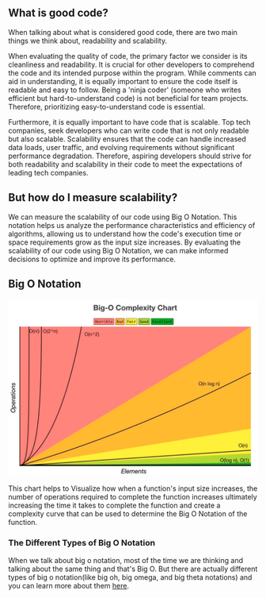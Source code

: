 ## What is good code?

When talking about what is considered good code, there are two main things we think about, readability and scalability.

When evaluating the quality of code, the primary factor we consider is its cleanliness and readability. It is crucial for other developers to comprehend the code and its intended purpose within the program. While comments can aid in understanding, it is equally important to ensure the code itself is readable and easy to follow. Being a 'ninja coder' (someone who writes efficient but hard-to-understand code) is not beneficial for team projects. Therefore, prioritizing easy-to-understand code is essential.

Furthermore, it is equally important to have code that is scalable. Top tech companies, seek developers who can write code that is not only readable but also scalable. Scalability ensures that the code can handle increased data loads, user traffic, and evolving requirements without significant performance degradation. Therefore, aspiring developers should strive for both readability and scalability in their code to meet the expectations of leading tech companies.

## But how do I measure scalability?

We can measure the scalability of our code using Big O Notation. This notation helps us analyze the performance characteristics and efficiency of algorithms, allowing us to understand how the code's execution time or space requirements grow as the input size increases. By evaluating the scalability of our code using Big O Notation, we can make informed decisions to optimize and improve its performance.

## Big O Notation

![Big O Notation Chart](.github/note_images/big-o-notation.png)

This chart helps to Visualize how when a function's input size increases, the number of operations required to complete the function increases ultimately increasing the time it takes to complete the function and create a complexity curve that can be used to determine the Big O Notation of the function.

### The Different Types of Big O Notation

When we talk about big o notation, most of the time we are thinking and talking about the same thing and that's Big O. But there are actually different types of big o notation(like big oh, big omega, and big theta notations) and you can learn more about them [here](https://www.quora.com/What-is-the-difference-between-big-oh-big-omega-and-big-theta-notations).
